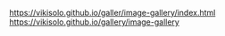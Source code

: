 https://vikisolo.github.io/galler/image-gallery/index.html
 https://vikisolo.github.io/gallery/image-gallery
